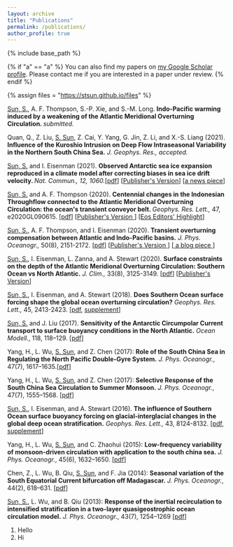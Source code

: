 ```yaml
---
layout: archive
title: "Publications"
permalink: /publications/
author_profile: true
---
```


{% include base_path %}

{% if "a" == "a" %}
  You can also find my papers on <a href="https://scholar.google.com/citations?user=IJMEC2EAAAAJ&hl=en">my Google Scholar profile</a>. Please contact me if you are interested in a paper under review.
{% endif %}

{% assign files = "https://stsun.github.io/files" %}

<!---
<p>Quan, Q., Z. Liu, <u>S. Sun</u>, Z. Cai, Y. Yang, G. Jin, Z. Li, and X.-S. Liang. <b> Influence of the Kuroshio Intrusion on Deep Flow Intraseasonal Variability in the Northern South China Sea.</b> <i> submitted. </i> </wp>
-->

<p><u>Sun, S.</u>, A. F. Thompson, S.-P. Xie, and S.-M. Long. <b> Indo-Pacific warming induced by a weakening of the Atlantic Meridional Overturning Circulation. </b> <i> submitted. </i> </p>

<p>Quan, Q., Z. Liu, <u>S. Sun</u>, Z. Cai, Y. Yang, G. Jin, Z. Li, and X.-S. Liang (2021). <b> Influence of the Kuroshio Intrusion on Deep Flow Intraseasonal Variability in the Northern South China Sea.</b> <i> J. Geophys. Res., accepted. </i> </p>

<p><u>Sun, S.</u> and I. Eisenman (2021). <b> Observed Antarctic sea ice expansion reproduced in a climate model after correcting biases in sea ice drift velocity. </b> <i> Nat. Commun., 12, 1060.</i>[<a href="{{files}}/Sun-Eisenman-2021-NCOMMS.pdf">pdf</a>] [<a href="https://doi.org/10.1038/s41467-021-21412-z">Publisher's Version</a>] [<a href="https://scripps.ucsd.edu/news/simulation-vs-reality-researchers-modify-climate-model-explain-expanding-antarctic-sea-ice">a news piece</a>]</p>

<p><u>Sun, S.</u> and A. F. Thompson (2020). <b> Centennial changes in the Indonesian Throughflow connected to the Atlantic Meridional Overturning Circulation: the ocean's transient conveyor belt. </b> <i> Geophys. Res. Lett., </i> 47,  e2020GL090615. [<a href="{{files}}/Sun-Thompson-2020-GRL-ITF.pdf">pdf</a>] [<a href="https://doi.org/10.1029/2020GL090615">Publisher's Version </a>] [<a href="https://eos.org/editor-highlights/what-causes-centennial-changes-in-the-indonesian-throughflow">Eos Editors' Highlight</a>]</p>

<p><u>Sun, S.</u>, A. F. Thompson, and I. Eisenman (2020). <b>Transient overturning compensation between Atlantic and Indo-Pacific basins.</b> <i> J. Phys. Oceanogr., </i> 50(8), 2151-2172.  [<a href="{{files}}/Sun-Thompson-Eisenman-2020-JPO.pdf">pdf</a>] [<a href="https://doi.org/10.1175/JPO-D-20-0060.1">Publisher's Version </a>] [<a href="https://ocean2climate.org/2020/06/25/compensating-change-in-the-indo-pacific-moc-in-response-to-the-atlantic-moc-slowdown/"> a blog piece </a>] </p>

<p><u>Sun, S.</u>, I. Eisenman, L. Zanna, and A. Stewart (2020). <b>Surface constraints on the depth of the Atlantic Meridional Overturning Circulation: Southern Ocean vs North Atlantic.</b> <i> J. Clim., </i>  33(8), 3125-3149. [<a href="{{files}}/Sun-Eisenman-Zanna-Stewart-inpress-2020.pdf">pdf</a>] [<a href="https://doi.org/10.1175/JCLI-D-19-0546.1">Publisher's Version</a>]</p>

<p><u>Sun, S.</u>, I. Eisenman, and A. Stewart (2018). <b>Does Southern Ocean surface forcing shape the global ocean overturning circulation?</b> <i>Geophys. Res. Lett.,</i> 45, 2413-2423. [<a href="{{ files }}/Sun_et_al-2018-Geophysical_Research_Letters.pdf">pdf</a>, <a href="{{ files }}/Sun_et_al-2018-Geophysical_Research_Letters.sup.pdf">supplement</a>]</p>

<p><u>Sun, S.</u> and J. Liu (2017). <b>Sensitivity of the Antarctic Circumpolar Current transport to surface buoyancy conditions in the North Atlantic.</b> <i>Ocean Modell.</i>, 118, 118–129. [<a href="{{ files }}/Sun-Liu-2017-ACC.pdf">pdf</a>]</p>

<p>Yang, H., L. Wu, <u>S. Sun</u>, and Z. Chen (2017): <b>Role of the South China Sea in Regulating the North Pacific Double-Gyre System.</b> <i>J. Phys. Oceanogr.</i>, 47(7), 1617–1635.[<a href="{{ files }}/Yang_etal_2017.pdf">pdf</a>] </p>

<p>Yang, H., L. Wu, <u>S. Sun</u>, and Z. Chen (2017): <b>Selective Response of the South China Sea Circulation to Summer Monsoon.</b> <i>J. Phys. Oceanogr.</i>, 47(7), 1555–1568. [<a href="{{ files }}/Yang-2017-SCSIntraSeasonal.pdf">pdf</a>]</p>

<p><u>Sun, S.</u>, I. Eisenman, and A. Stewart (2016). 
<b>The influence of Southern Ocean surface buoyancy forcing on glacial-interglacial changes in the global deep ocean stratification.</b> 
<i>Geophys. Res. Lett.,</i> 43, 8124-8132. [<a href="{{ files }}/Sun_et_al-2016-Geophysical_Research_Letters.pdf">pdf</a>, <a href="{{ files }}/Sun_et_al-2016-Geophysical_Research_Letters.sup-1.pdf">supplement</a>]</p>

<p>Yang, H., L. Wu, <u>S. Sun</u>, and C. Zhaohui (2015): <b>Low-frequency variability of monsoon-driven circulation with application to the south china sea.</b> <i>J. Phys. Oceanogr.</i>, 45(6), 1632–1650. [<a href="{{ files }}/Yang_etal_2014.pdf">pdf</a>]</p>

<p>Chen, Z., L. Wu, B. Qiu, <u>S. Sun</u>, and F. Jia (2014): <b>Seasonal variation of the South Equatorial Current bifurcation off Madagascar.</b> <i>J. Phys. Oceanogr.</i>, 44(2), 618–631. [<a href="{{ files }}/Chen_etal_2013.pdf">pdf</a>]</p>

<p> <u>Sun, S.</u>, L. Wu, and B. Qiu (2013): <b>Response of the inertial recirculation to intensified stratification in a two-layer quasigeostrophic ocean circulation model.</b> <i>J. Phys. Oceanogr.</i>, 43(7), 1254–1269 [<a href="{{ files }}/Sun_etal_2013.pdf">pdf</a>]</p>

1. Hello
1. Hi

<!---
## In-prep or submitted


-->

